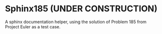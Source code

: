 # Sphinx185 (UNDER CONSTRUCTION)
A sphinx documentation helper, using the solution of Problem 185 from Project Euler as a test case.
